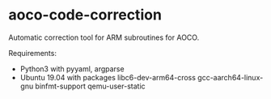 # aoco-code-correction

Automatic correction tool for ARM subroutines for AOCO.

Requirements:
- Python3 with pyyaml, argparse
- Ubuntu 19.04 with packages libc6-dev-arm64-cross gcc-aarch64-linux-gnu binfmt-support qemu-user-static
